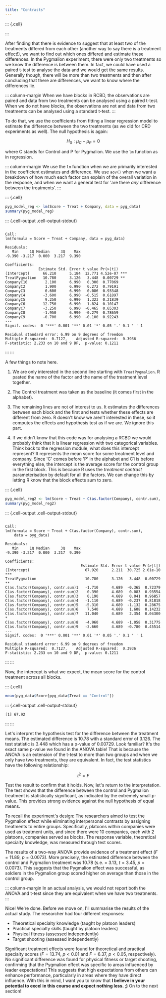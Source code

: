 ```yaml
---
title: "Contrasts"
---
```



::: {.cell}

:::






After finding that there is evidence to suggest that at least two of the treatments differed from each other (another way to say there is a treatment effect!), we want to find out which ones differed and estimate these differences. In the Pygmalion experiment, there were only two treatments so we know the difference is between them. In fact, we could have used a paired t-test to analyse the data and we would get the same results. Generally though, there will be more than two treatments and then after concluding that there are differences, we want to know where the differences lie.

::: column-margin
When we have blocks in RCBD, the observations are paired and data from two treatments can be analysed using a paired t-test. When we do not have blocks, the observations are not and data from two treatments can be analysed using a standard t-test.
:::

To do that, we use the coefficients from fitting a linear regression model to estimate the difference between the two treatments (as we did for CRD experiments as well). The null hypothesis is again:

$$H_0: \mu_C - \mu_P = 0 $$

where C stands for Control and P for Pygmalion. We use the `lm` function as in regression.

::: column-margin
We use the `lm` function when we are primarily interested in the coefficient estimates and difference. We use `aov()` when we want a breakdown of how much each factor can explain of the overall variation in the response, and when we want a general test for 'are there *any* difference between the treatments'.
:::






::: {.cell}

```{.r .cell-code}
pyg_model_reg <- lm(Score ~ Treat + Company, data = pyg_data)
summary(pyg_model_reg)
```

::: {.cell-output .cell-output-stdout}

```

Call:
lm(formula = Score ~ Treat + Company, data = pyg_data)

Residuals:
   Min     1Q Median     3Q    Max 
-9.390 -3.217  0.000  3.217  9.390 

Coefficients:
               Estimate Std. Error t value Pr(>|t|)    
(Intercept)      66.210      5.184  12.771 4.52e-07 ***
TreatPygmalion   10.780      3.126   3.448  0.00729 ** 
CompanyC10        2.100      6.990   0.300  0.77069    
CompanyC2         1.900      6.990   0.272  0.79191    
CompanyC3         0.600      6.990   0.086  0.93348    
CompanyC4        -3.600      6.990  -0.515  0.61897    
CompanyC5         9.250      6.990   1.323  0.21839    
CompanyC6        12.750      6.990   1.824  0.10147    
CompanyC7        -3.250      6.990  -0.465  0.65303    
CompanyC8        -1.950      6.990  -0.279  0.78659    
CompanyC9        -0.700      6.990  -0.100  0.92243    
---
Signif. codes:  0 '***' 0.001 '**' 0.01 '*' 0.05 '.' 0.1 ' ' 1

Residual standard error: 6.99 on 9 degrees of freedom
Multiple R-squared:  0.7127,	Adjusted R-squared:  0.3936 
F-statistic: 2.233 on 10 and 9 DF,  p-value: 0.1211
```


:::
:::






A few things to note here.

1.  We are only interested in the second line starting with `TreatPygmalion`. R pasted the name of the factor and the name of the treatment level together.

2.  The Control treatment was taken as the baseline (it comes first in the alphabet).

3.  The remaining lines are not of interest to us. It estimates the differences between each block and the first and tests whether these effects are different from zero. R doesn't know we aren't interested in these, so it computes the effects and hypothesis test as if we are. We ignore this part.

4.  If we didn't know that this code was for analysing a RCBD we would probably think that it is linear regression with two categorical variables. Think back to the regression module, what does this intercept represent? It represents the mean score for some treatment level and company. Since 'C' comes before 'P' in the alphabet and C1 is before everything else, the intercept is the average score for the control group in the first block. This is because R uses the *treatment contrast* parameterisation by default for all the factors. We can change this by letting R know that the block effects sum to zero.






::: {.cell}

```{.r .cell-code}
pyg_model_reg2 <- lm(Score ~ Treat + C(as.factor(Company), contr.sum), data = pyg_data)
summary(pyg_model_reg2)
```

::: {.cell-output .cell-output-stdout}

```

Call:
lm(formula = Score ~ Treat + C(as.factor(Company), contr.sum), 
    data = pyg_data)

Residuals:
   Min     1Q Median     3Q    Max 
-9.390 -3.217  0.000  3.217  9.390 

Coefficients:
                                  Estimate Std. Error t value Pr(>|t|)    
(Intercept)                         67.920      2.211  30.725 2.01e-10 ***
TreatPygmalion                      10.780      3.126   3.448  0.00729 ** 
C(as.factor(Company), contr.sum)1   -1.710      4.689  -0.365  0.72379    
C(as.factor(Company), contr.sum)2    0.390      4.689   0.083  0.93554    
C(as.factor(Company), contr.sum)3    0.190      4.689   0.041  0.96857    
C(as.factor(Company), contr.sum)4   -1.110      4.689  -0.237  0.81818    
C(as.factor(Company), contr.sum)5   -5.310      4.689  -1.132  0.28675    
C(as.factor(Company), contr.sum)6    7.540      4.689   1.608  0.14232    
C(as.factor(Company), contr.sum)7   11.040      4.689   2.354  0.04300 *  
C(as.factor(Company), contr.sum)8   -4.960      4.689  -1.058  0.31775    
C(as.factor(Company), contr.sum)9   -3.660      4.689  -0.780  0.45514    
---
Signif. codes:  0 '***' 0.001 '**' 0.01 '*' 0.05 '.' 0.1 ' ' 1

Residual standard error: 6.99 on 9 degrees of freedom
Multiple R-squared:  0.7127,	Adjusted R-squared:  0.3936 
F-statistic: 2.233 on 10 and 9 DF,  p-value: 0.1211
```


:::
:::






Now, the intercept is what we expect, the mean score for the control treatment across all blocks.






::: {.cell}

```{.r .cell-code}
mean(pyg_data$Score[pyg_data$Treat == "Control"])
```

::: {.cell-output .cell-output-stdout}

```
[1] 67.92
```


:::
:::






Let's interpret the hypothesis test for the difference between the treatment means. The estimated difference is 10.78 with a standard error of 3.126. The test statistic is 3.448 which has a p-value of 0.00729. Look familiar? It's the exact same p-value we found in the ANOVA table! That is because the ANOVA is an extension of the t-test to more than two groups and when we only have two treatments, they are equivalent. In fact, the test statistics have the following relationship:

$$ t^2 = F$$

Test the result to confirm that it holds. Now, let's return to the interpretation. The test shows that the difference between the control and Pygmalion treatment is statistically significant, as indicated by the extremely small p-value. This provides strong evidence against the null hypothesis of equal means.

To recall the experiment's design: The researchers aimed to test the Pygmalion effect while eliminating interpersonal contrasts by assigning treatments to entire groups. Specifically, platoons within companies were used as treatment units, and since there were 10 companies, each with 2 platoons, companies served as blocks. The response variable, theoretical specialty knowledge, was measured through test scores.

The results of a two-way ANOVA provide evidence of a treatment effect ($F = 11.89$, $p = 0.0073$). More precisely, the estimated difference between the control and Pygmalion treatment was 10.78 (s.e. = $3.13$, $t = 3.45$, $p = 0.0073$). This suggests that the Pygmalion effect was successful, as soldiers in the Pygmalion group scored higher on average than those in the control group.

::: column-margin
In an actual analysis, we would not report both the ANOVA and t-test since they are equivalent when we have two treatments.
:::

Nice! We're done. Before we move on, I'll summarise the results of the actual study. The researcher had four different responses:

-   Theoretical specialty knowledge (taught by platoon leaders)
-   Practical specialty skills (taught by platoon leaders)
-   Physical fitness (assessed independently)
-   Target shooting (assessed independently)

Significant treatment effects were found for theoretical and practical specialty scores ($F = 13.74$, $p < 0.01$ and $F = 6.37$, $p < 0.05$, respectively). No significant difference was found for physical fitness or target shooting, confirming that the Pygmalion effect was specific to areas influenced by leader expectations! This suggests that high expectations from others can enhance performance, particularly in areas where they have direct influence. With this in mind, I want you to know that **I believe in your potential to excel in this course and expect nothing less. ;)** On to the next section!
